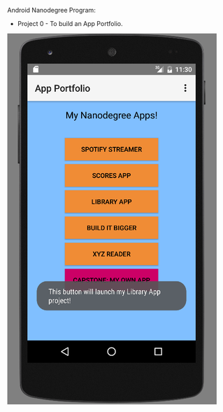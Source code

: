 Android Nanodegree Program:

- Project 0 - To build an App Portfolio.


![App Screenshot](screenshots/app_screenshot.png?raw=true)
